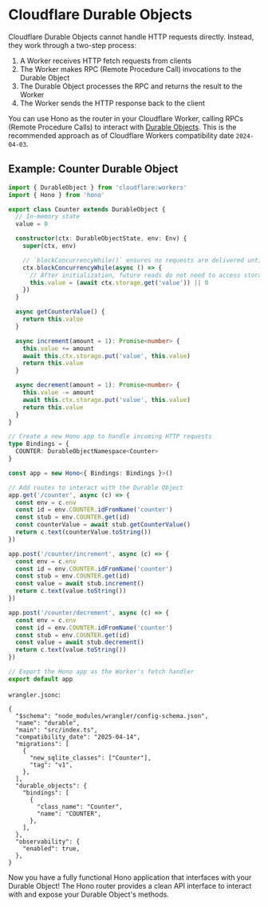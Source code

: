 # Cloudflare Durable Objects

Cloudflare Durable Objects cannot handle HTTP requests directly. Instead, they work through a two-step process:

1. A Worker receives HTTP fetch requests from clients
2. The Worker makes RPC (Remote Procedure Call) invocations to the Durable Object
3. The Durable Object processes the RPC and returns the result to the Worker
4. The Worker sends the HTTP response back to the client

You can use Hono as the router in your Cloudflare Worker, calling RPCs (Remote Procedure Calls) to interact with [Durable Objects](https://developers.cloudflare.com/durable-objects/). This is the recommended approach as of Cloudflare Workers compatibility date `2024-04-03`.

## Example: Counter Durable Object

```ts
import { DurableObject } from 'cloudflare:workers'
import { Hono } from 'hono'

export class Counter extends DurableObject {
  // In-memory state
  value = 0

  constructor(ctx: DurableObjectState, env: Env) {
    super(ctx, env)

    // `blockConcurrencyWhile()` ensures no requests are delivered until initialization completes.
    ctx.blockConcurrencyWhile(async () => {
      // After initialization, future reads do not need to access storage.
      this.value = (await ctx.storage.get('value')) || 0
    })
  }

  async getCounterValue() {
    return this.value
  }

  async increment(amount = 1): Promise<number> {
    this.value += amount
    await this.ctx.storage.put('value', this.value)
    return this.value
  }

  async decrement(amount = 1): Promise<number> {
    this.value -= amount
    await this.ctx.storage.put('value', this.value)
    return this.value
  }
}

// Create a new Hono app to handle incoming HTTP requests
type Bindings = {
  COUNTER: DurableObjectNamespace<Counter>
}

const app = new Hono<{ Bindings: Bindings }>()

// Add routes to interact with the Durable Object
app.get('/counter', async (c) => {
  const env = c.env
  const id = env.COUNTER.idFromName('counter')
  const stub = env.COUNTER.get(id)
  const counterValue = await stub.getCounterValue()
  return c.text(counterValue.toString())
})

app.post('/counter/increment', async (c) => {
  const env = c.env
  const id = env.COUNTER.idFromName('counter')
  const stub = env.COUNTER.get(id)
  const value = await stub.increment()
  return c.text(value.toString())
})

app.post('/counter/decrement', async (c) => {
  const env = c.env
  const id = env.COUNTER.idFromName('counter')
  const stub = env.COUNTER.get(id)
  const value = await stub.decrement()
  return c.text(value.toString())
})

// Export the Hono app as the Worker's fetch handler
export default app
```

`wrangler.jsonc`:

```jsonc
{
  "$schema": "node_modules/wrangler/config-schema.json",
  "name": "durable",
  "main": "src/index.ts",
  "compatibility_date": "2025-04-14",
  "migrations": [
    {
      "new_sqlite_classes": ["Counter"],
      "tag": "v1",
    },
  ],
  "durable_objects": {
    "bindings": [
      {
        "class_name": "Counter",
        "name": "COUNTER",
      },
    ],
  },
  "observability": {
    "enabled": true,
  },
}
```

Now you have a fully functional Hono application that interfaces with your Durable Object! The Hono router provides a clean API interface to interact with and expose your Durable Object's methods.

